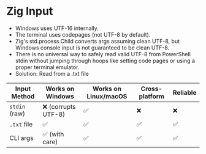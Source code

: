 # Zig Input

- Windows uses UTF-16 internally.
- The terminal uses codepages (not UTF-8 by default).
- Zig's std.process.Child converts args assuming clean UTF-8, but Windows console input is not guaranteed to be clean UTF-8.
- There is no universal way to safely read valid UTF-8 from PowerShell stdin without jumping through hoops like setting code pages or using a proper terminal emulator.
- Solution: Read from a .txt file

| Input Method  | Works on Windows   | Works on Linux/macOS | Cross-platform | Reliable |
| ------------- | ------------------ | -------------------- | -------------- | -------- |
| `stdin` (raw) | ❌ (corrupts UTF-8) | ✅                 | ❌            | ❌        |
| `.txt` file   | ✅                  | ✅                 | ✅            | ✅        |
| CLI args      | ✅ (with care)      | ✅                 | ✅            | ✅        |
